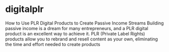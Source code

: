 # digitalplr
 How to Use PLR Digital Products to Create Passive Income Streams Building passive income is a dream for many entrepreneurs, and a PLR digital product is an excellent way to achieve it. PLR (Private Label Rights) products allow you to rebrand and resell content as your own, eliminating the time and effort needed to create products 

